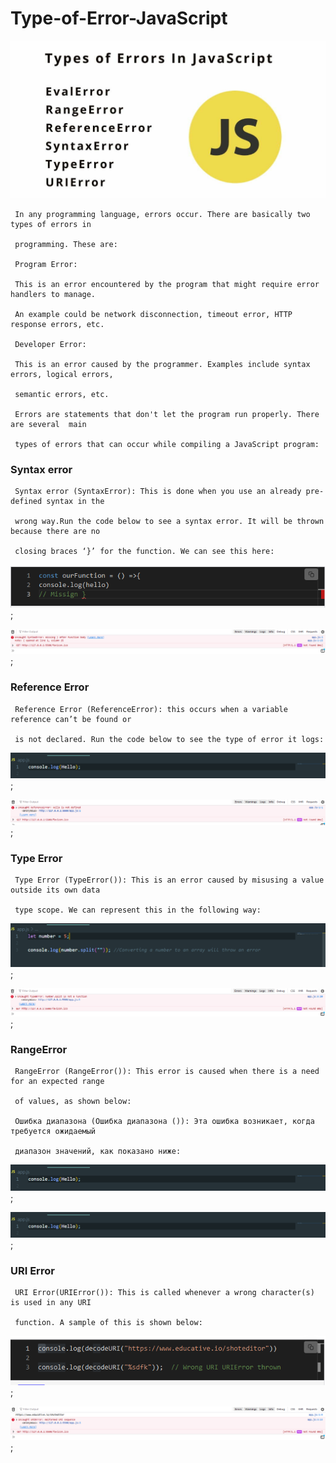 # Type-of-Error-JavaScript

   ![](./img/Types-of-Errors-In-JavaScript.jpeg)

     In any programming language, errors occur. There are basically two types of errors in 
     
     programming. These are:

     Program Error:

     This is an error encountered by the program that might require error handlers to manage. 
     
     An example could be network disconnection, timeout error, HTTP response errors, etc.
     
     Developer Error:
     
     This is an error caused by the programmer. Examples include syntax errors, logical errors, 
     
     semantic errors, etc.

     Errors are statements that don't let the program run properly. There are several  main 
     
     types of errors that can occur while compiling a JavaScript program:

### Syntax error

     Syntax error (SyntaxError): This is done when you use an already pre-defined syntax in the 
     
     wrong way.Run the code below to see a syntax error. It will be thrown because there are no 
     
     closing braces ‘}’ for the function. We can see this here:

   ![](./img/1.PNG);
  
   ![](./img/2.PNG);
### Reference Error

     Reference Error (ReferenceError): this occurs when a variable reference can’t be found or 
     
     is not declared. Run the code below to see the type of error it logs:

   ![](./img/3.PNG);

   ![](./img/4.PNG);
### Type Error

     Type Error (TypeError()): This is an error caused by misusing a value outside its own data 
     
     type scope. We can represent this in the following way:

   ![](./img/5.PNG);

   ![](./img/6.PNG);

### RangeError

     RangeError (RangeError()): This error is caused when there is a need for an expected range 
     
     of values, as shown below:
    
     Ошибка диапазона (Ошибка диапазона ()): Эта ошибка возникает, когда требуется ожидаемый 
     
     диапазон значений, как показано ниже:

   ![](./img/3.PNG);
    
   ![](./img/3.PNG);
### URI Error

     URI Error(URIError()): This is called whenever a wrong character(s) is used in any URI 
     
     function. A sample of this is shown below:

   ![](./img/9.PNG);
   
   ![](./img/10.PNG);
